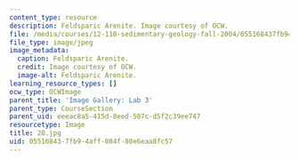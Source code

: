 ```yaml
---
content_type: resource
description: Feldsparic Arenite. Image courtesy of OCW.
file: /media/courses/12-110-sedimentary-geology-fall-2004/055168437fb94aff084f80e6eaa8fc57_20.jpg
file_type: image/jpeg
image_metadata:
  caption: Feldsparic Arenite.
  credit: Image courtesy of OCW.
  image-alt: Feldsparic Arenite.
learning_resource_types: []
ocw_type: OCWImage
parent_title: 'Image Gallery: Lab 3'
parent_type: CourseSection
parent_uid: eeeac8a5-415d-8eed-507c-d5f2c39ee747
resourcetype: Image
title: 20.jpg
uid: 05516843-7fb9-4aff-084f-80e6eaa8fc57
---
```

